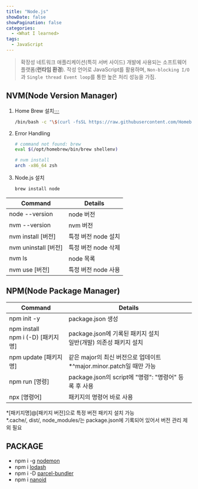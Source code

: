 ```yaml
---
title: "Node.js"
showDate: false
showPagination: false
categories:
  - <What I learned>
tags:
  - JavaScript
---
```


> 확장성 네트워크 애플리케이션(특히 서버 사이드) 개발에 사용되는 소프트웨어 플랫폼(**런타임 환경**). 작성 언어로 JavaScript를 활용하며, `Non-blocking I/O`과 `Single thread Event loop`를 통한 높은 처리 성능을 가짐.

## NVM(Node Version Manager)

1. Home Brew 설치[⋯](/storage/wil/etc/homebrew)
   ```bash
   /bin/bash -c "\$(curl -fsSL https://raw.githubusercontent.com/Homebrew/install/HEAD/install.sh)"
   ```
2. Error Handling
   ```bash
   # command not found: brew
   eval $(/opt/homebrew/bin/brew shellenv)
   ```
   ```bash
   # nvm install
   arch -x86_64 zsh
   ```
3. Node.js 설치
   ```bash
   brew install node
   ```

| Command              | Details             |
| -------------------- | ------------------- |
| node --version       | node 버전           |
| nvm --version        | nvm 버전            |
| nvm install [버전]   | 특정 버전 node 설치 |
| nvm uninstall [버전] | 특정 버전 node 삭제 |
| nvm ls               | node 목록           |
| nvm use [버전]       | 특정 버전 node 사용 |

## NPM(Node Package Manager)

| Command                               | Details                                                                   |
| ------------------------------------- | ------------------------------------------------------------------------- |
| npm init -y                           | package.json 생성                                                         |
| npm install<br/>npm i (-D) [패키지명] | package.json에 기록된 패키지 설치<br/>일반(개발) 의존성 패키지 설치       |
| npm update [패키지명]                 | 같은 major의 최신 버전으로 업데이트 <br/>\*^major.minor.patch일 때만 가능 |
| npm run [명령]                        | package.json의 script에 "명령": "명령어" 등록 후 사용                     |
| npx [명령어]                          | 패키지의 명령어 바로 사용                                                 |

\*[패키지명]@[패키지 버전]으로 특정 버전 패키지 설치 가능<br/>
\*.cache/, dist/, node_modules/는 package.json에 기록되어 있어서 버전 관리 제외 필요

## PACKAGE

- npm i -g [nodemon](https://www.npmjs.com/package/nodemon)
- npm i [lodash](https://lodash.com/docs)
- npm i -D [parcel-bundler](https://parceljs.org/docs/)
- npm i [nanoid](https://www.npmjs.com/package/nanoid)
